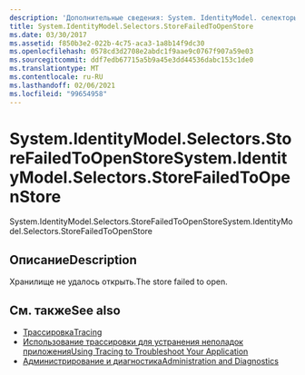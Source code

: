 ```yaml
---
description: 'Дополнительные сведения: System. IdentityModel. селекторы. Сторефаиледтупенсторе'
title: System.IdentityModel.Selectors.StoreFailedToOpenStore
ms.date: 03/30/2017
ms.assetid: f850b3e2-022b-4c75-aca3-1a8b14f9dc30
ms.openlocfilehash: 0578cd3d2708e2abdc1f9aae9c0767f907a59e03
ms.sourcegitcommit: ddf7edb67715a5b9a45e3dd44536dabc153c1de0
ms.translationtype: MT
ms.contentlocale: ru-RU
ms.lasthandoff: 02/06/2021
ms.locfileid: "99654958"
---
```

# <a name="systemidentitymodelselectorsstorefailedtoopenstore"></a><span data-ttu-id="d499a-103">System.IdentityModel.Selectors.StoreFailedToOpenStore</span><span class="sxs-lookup"><span data-stu-id="d499a-103">System.IdentityModel.Selectors.StoreFailedToOpenStore</span></span>

<span data-ttu-id="d499a-104">System.IdentityModel.Selectors.StoreFailedToOpenStore</span><span class="sxs-lookup"><span data-stu-id="d499a-104">System.IdentityModel.Selectors.StoreFailedToOpenStore</span></span>  
  
## <a name="description"></a><span data-ttu-id="d499a-105">Описание</span><span class="sxs-lookup"><span data-stu-id="d499a-105">Description</span></span>  

 <span data-ttu-id="d499a-106">Хранилище не удалось открыть.</span><span class="sxs-lookup"><span data-stu-id="d499a-106">The store failed to open.</span></span>  
  
## <a name="see-also"></a><span data-ttu-id="d499a-107">См. также</span><span class="sxs-lookup"><span data-stu-id="d499a-107">See also</span></span>

- [<span data-ttu-id="d499a-108">Трассировка</span><span class="sxs-lookup"><span data-stu-id="d499a-108">Tracing</span></span>](index.md)
- [<span data-ttu-id="d499a-109">Использование трассировки для устранения неполадок приложения</span><span class="sxs-lookup"><span data-stu-id="d499a-109">Using Tracing to Troubleshoot Your Application</span></span>](using-tracing-to-troubleshoot-your-application.md)
- [<span data-ttu-id="d499a-110">Администрирование и диагностика</span><span class="sxs-lookup"><span data-stu-id="d499a-110">Administration and Diagnostics</span></span>](../index.md)
